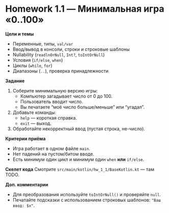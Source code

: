 # Homework 1.1 — Минимальная игра «0..100»

**Цели и темы**
- Переменные, типы, `val/var`
- Ввод/вывод в консоли, строки и строковые шаблоны
- Nullability (`readlnOrNull`, `Int?`, `toIntOrNull`)
- Условия (`if/else`, `when`)
- Циклы (`while`, `for`)
- Диапазоны (`..`), проверка принадлежности

**Задание**
1. Соберите минимальную версию игры:
    - Компьютер загадывает число от 0 до 100.
    - Пользователь вводит число.
    - Вы печатаете “моё число больше/меньше” или “угадал”.
2. Добавьте команды:
    - `help` — короткая справка.
    - `exit` — выход.
3. Обработайте некорректный ввод (пустая строка, не-число).

**Критерии приёма**
- Игра работает в одном файле `main`.
- Нет падений на пустом/битом вводе.
- Есть минимум один цикл и минимум один `when` **или** `if/else`.

**Скелет кода**
Смотрите `src/main/kotlin/hw_1_1/BaseKotlin.kt` — там TODO.

**Доп. комментарии**
- Для преобразования используйте `toIntOrNull()` и проверяйте `null`.
- Печатайте подсказки с использованием строковых шаблонов: `"Ваш ввод: $x"`.
